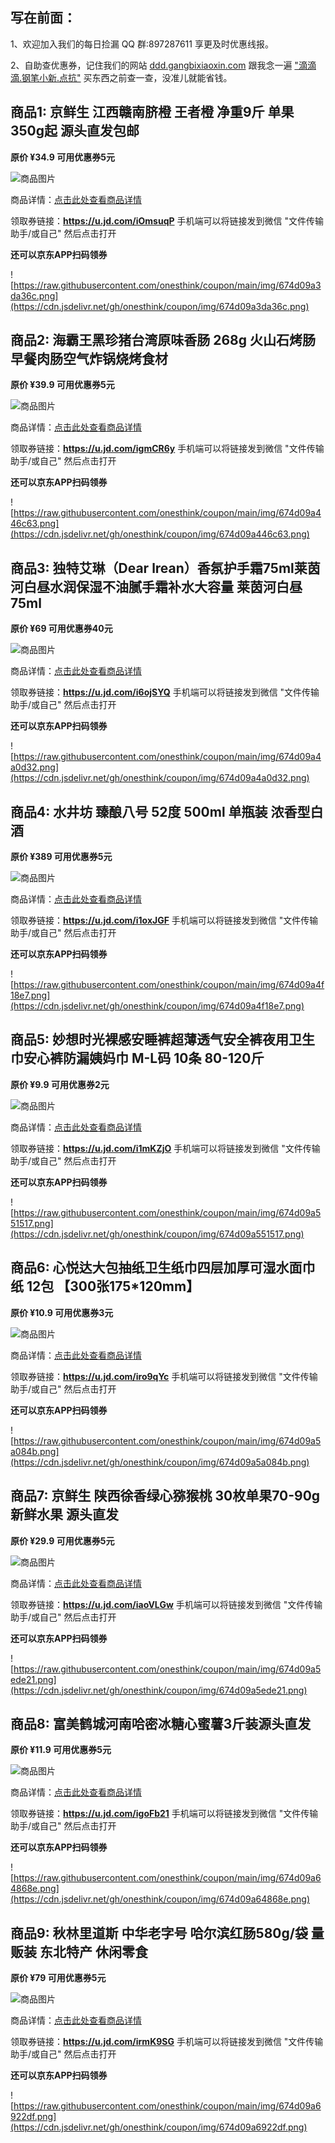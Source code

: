 ## 写在前面：

1、欢迎加入我们的每日捡漏 QQ 群:897287611 享更及时优惠线报。

2、自助查优惠券，记住我们的网站 [ddd.gangbixiaoxin.com](https://ddd.gangbixiaoxin.com) 跟我念一遍 ["滴滴滴.钢笔小新.点抗"](https://ddd.gangbixiaoxin.com) 买东西之前查一查，没准儿就能省钱。

## 商品1: 京鲜生 江西赣南脐橙 王者橙 净重9斤 单果350g起 源头直发包邮

**原价 ¥34.9 可用优惠券5元**

![商品图片](https://img14.360buyimg.com/pop/jfs/t1/186585/1/51493/166393/672f1801F39472fdc/470a48b36fd0028d.png)

商品详情：[点击此处查看商品详情](https://union-click.jd.com/jdc?e=1003156031&amp;p=JF8BAZ8JK1olXDYCVV9cAUgQBWYBHlslGVlaCgFtUQ5SQi0DBUVOBVlUAwoCFxBCHD1WR0VNGFJeSwcYVBYZQTVMFzBAJn5qVgIKXS5qATZ3XVJyVEF1DlkKcSUVfBMIThJnJwV7UjUJWgh1VRUfW1dhJHZnIy1dSjwVUTxxaCxSJXNmBzwEbEljYWZveQJxGXJJLyk_CTtcdycAaz9mIQRiHFYrahJeRBsKZzxuPmVDI1wlbD9OYDB-byxICH9DFTo4XSB1YCkJYyJhP39hVBwqcRF-dwxzTGt3Im1ELicfWy5icTINcgxzBENpECgbBEcnAl8LGlsSVAAFUldYOHsXA19edVsUXAcHU1deD04nAl8IHVkXXQcCXFhcCk8QM28AHGvC8L7X3u-IgPLDneffovzA1LrWytZtOHsUM28JGlkVWQEDVl5tOEsUM2w4RTUUDgABVlkKWiVLBmhaHxNQFmgCVVhaDUwWA2k4GVoUXwQyZG42XTBva21UTA5wIARbKxhUb0JQdDUPTCJ7X3l-VAsUejEUemljTwlWP1B4ZF5t)

领取券链接：**https://u.jd.com/iOmsuqP** 手机端可以将链接发到微信 "文件传输助手/或自己" 然后点击打开

**还可以京东APP扫码领券**

![https://raw.githubusercontent.com/onesthink/coupon/main/img/674d09a3da36c.png](https://cdn.jsdelivr.net/gh/onesthink/coupon/img/674d09a3da36c.png)

## 商品2: 海霸王黑珍猪台湾原味香肠 268g 火山石烤肠早餐肉肠空气炸锅烧烤食材

**原价 ¥39.9 可用优惠券5元**

![商品图片](https://img14.360buyimg.com/pop/jfs/t1/141095/28/4481/738561/5f2773f3E83a346f1/fb362738a8f68ea5.png)

商品详情：[点击此处查看商品详情](https://union-click.jd.com/jdc?e=1003156031&amp;p=JF8BAaUJK1olXwQAVVxfD00RBV8IGloUXA8DV1pbDUMnRzBQRQQlBENHFRxWFlVMWzBeTA9KQl1XSwwDVFVPRjtUBAJQAVsMFgQZBBFMeTtNWl18HnJfAxw9YDlPBC1bbiRoLmgAXVo6Uw1yAz8MaFt3CG5nFAFKSEdjeh9tbChyAXJrLDgpQTxIexpsSDlMOQR2Nlc6ahJzRxtDYCx3XHZJIBZVeC9kf21oU1NjP19LEypfdCxsYAxJbFltOXJbNwErfDxKVhZJWj9wCG1gNxhccDJjYRZrGxliJFxrID0mX3twHQ1aYz9UNGVwCCo8Vz5BRXVcTQZDUQoyVW5eCUsQCmkPHVIQbTYCVG4fZhlJXypWRBMlXDYCUlxfCEoXC2kKGVMUbQYKU26KpfPCid7dk-LBw47V7fmIgffDnec4K2sWbQYDVVxdDEwWAW84K1sWbQUyCjBcW0wSCm8LHzVJWAFQU15ZTyUXAmgLHlsSXwEyVl9cCkknM19SQCFBGEcEPR0pVRxVYwd6Q1xXDnN9KS0zCkITZDROfltFWXUCNgs1bQtIM284)

领取券链接：**https://u.jd.com/igmCR6y** 手机端可以将链接发到微信 "文件传输助手/或自己" 然后点击打开

**还可以京东APP扫码领券**

![https://raw.githubusercontent.com/onesthink/coupon/main/img/674d09a446c63.png](https://cdn.jsdelivr.net/gh/onesthink/coupon/img/674d09a446c63.png)

## 商品3: 独特艾琳（Dear lrean）香氛护手霜75ml莱茵河白昼水润保湿不油腻手霜补水大容量 莱茵河白昼75ml

**原价 ¥69 可用优惠券40元**

![商品图片](https://img14.360buyimg.com/pop/jfs/t1/194400/9/42873/38291/65f93b66Ff71b8a7c/c599ccbf1abd49a8.png)

商品详情：[点击此处查看商品详情](https://union-click.jd.com/jdc?e=1003156031&amp;p=JF8BAdwJK1olXwIGXFtVDEMfCl8IGlodWgQKVVtaD0oSC19MRANLAjZbERscSkAJHTRQRA1CCVkdDwtCWhVLHTdNTwcKBENeCVAfUg8bZRdeRj1PGFJ1L1kBch0QdBRxQF1BC0VGOlwtahNvaxIBTwdNVU9GVDZfUFxXDxtxaz5sPnlHIictYT9OfCt_cgFNOWV2EigvVT11AhNObwBmLmFbJBc9UEpxYSZwWy9nB2FgHTobfClgdQxBTgxhJFRmLS0UVj1uZwhzfCcTOE5hIjkCViNFZRB4bwFqHmZ7PD4-QUtJdG1ocix2IQN0LT4-aBFCQBhhZChsKW1AIDc5YShfYCh8GSt1KU99CCk0cClsY3sKbk8XKDZUBFYFbgsXZw1yZQRDKmMcAF4fS1VnD2M4GmsWXAYFXVhaDkISM18IG2tUMwYDUFdUC0kSM244G10XXwYDVFZbDU0fAF8IE1wliqu6gdTs3cOu1_GAzOKyiI--gMDVOHsnAF8IGloXXQIFVVxdOHsXAF8LKwV7XFUFUQpcDE15X2oPSVwWVEJsVF9aC0oeBGoIK1kUXAQAZG5tbjNBXglSXg9iJgFeLghafzBuWGlcTRhRMwRyNgYlYDYeVzNQExJRXW4ADG5dOA)

领取券链接：**https://u.jd.com/i6ojSYQ** 手机端可以将链接发到微信 "文件传输助手/或自己" 然后点击打开

**还可以京东APP扫码领券**

![https://raw.githubusercontent.com/onesthink/coupon/main/img/674d09a4a0d32.png](https://cdn.jsdelivr.net/gh/onesthink/coupon/img/674d09a4a0d32.png)

## 商品4: 水井坊 臻酿八号 52度 500ml 单瓶装 浓香型白酒

**原价 ¥389 可用优惠券5元**

![商品图片](https://img14.360buyimg.com/pop/jfs/t1/224238/25/19220/135211/66d18c19Fdcc4b48f/22da411bd5a8d8e6.png)

商品详情：[点击此处查看商品详情](https://union-click.jd.com/jdc?e=1003156031&amp;p=JF8BAaMJK1olXwIFV19cAEMUBF8IGlkUWwAHZBoCUBVIMzZNXhpXVhgcDwYCXhxDXHBTTkRHA1ocDBsJVFRORjNVFRlPGQpDXB0CVD98BxxjQStjIFxdJiIfWx9MSxdmGQ9WKQ5kUCBZdUsXQjZtQTNzSkYOICctaDxkeC5_fyxzJHJHEDwkezdjWSpMfzJuPmZYClg4cTBrYG9_RTlnJnpiMBsCfDJvYxtQeBxiAm5hIBciTz1uWTdgRD9mKl1xMDcHURR1AhtqbDhcAXIAMA4pezhWex8cGS4BX3MyKjkdeAtTWRNrbwNpOWAHIQo4fDBiRWMEK1olXgcCU1dbD00eBl84G1slC2gCVV9cCUIQAmYNK1olXQAAVl5cCEMRB2cBH2sVVQEyg_Pl3cGm1uexz8Wdir-lgdfh3NWfM184GGsVXAcAVFpaCUkXM18IGGsWbVhsVQ1bC0sTBD1mR14SDwEAUwkzCEoRBW4LHV0dbQQDVVxfOHsnQmdLRAdhNgJxPwQtfjZNXB10WQhBBk56OlwJSz8fZWt2HyYVXUdbMQQ1bnsXMw)

领取券链接：**https://u.jd.com/i1oxJGF** 手机端可以将链接发到微信 "文件传输助手/或自己" 然后点击打开

**还可以京东APP扫码领券**

![https://raw.githubusercontent.com/onesthink/coupon/main/img/674d09a4f18e7.png](https://cdn.jsdelivr.net/gh/onesthink/coupon/img/674d09a4f18e7.png)

## 商品5: 妙想时光裸感安睡裤超薄透气安全裤夜用卫生巾安心裤防漏姨妈巾 M-L码 10条 80-120斤

**原价 ¥9.9 可用优惠券2元**

![商品图片]()

商品详情：[点击此处查看商品详情](https://union-click.jd.com/jdc?e=1003156031&amp;p=JF8BAa4JK1olXwIFVFlbDUsVC18IGlsUXgQGXVpfCU0fCl9MRANLAjZbERscSkAJHTRQRA1CCVkdDwtCWhVLHTdNTwcKBENeCVAfUg8bXShpaC18Kl1yVRcjV0trdhZhUg9vWXN_OlweTRlQXjh0Qw5yAX95NyEGUFxXDxtxazliLlNHIycLbjxeZC5-Yg1NOWV2Ej4VUih1Sh9ObS5lPmFbIBcqQEtgYW5gWzhdB2FgHSYbaElocBtSeAxhJFRmIBcqST9uVQtzfSdrCllpPz4pDQx3eh9QbDhAGXIABjsqQTxXdRt8D1lgbVJwAzsADQJcZgRIbCRxIXJhNyw9VQ0bD18JK1gUXQELUllbAU4nM28IKxp7XQEGUVhfDEMnAl8IHVkXXQcCXFhbD0kSM28AHGvC8L7X3u-IgPLDneffovzA1LrWytZtOHsUM28JGlkVWQEDVl5tOEsUM2w4RTUUDgEHU14PXSVLBmhaHF5DXmgCVVldAEwQAmY4GVoUXwQyZG4DTypkdQZ_QCsUFHhdVCIocSJeVxUMbiZ7X0VHBhkAXzdPVghUYiB2Il1aZF5t)

领取券链接：**https://u.jd.com/i1mKZjO** 手机端可以将链接发到微信 "文件传输助手/或自己" 然后点击打开

**还可以京东APP扫码领券**

![https://raw.githubusercontent.com/onesthink/coupon/main/img/674d09a551517.png](https://cdn.jsdelivr.net/gh/onesthink/coupon/img/674d09a551517.png)

## 商品6: 心悦达大包抽纸卫生纸巾四层加厚可湿水面巾纸 12包 【300张175*120mm】

**原价 ¥10.9 可用优惠券3元**

![商品图片]()

商品详情：[点击此处查看商品详情](https://union-click.jd.com/jdc?e=1003156031&amp;p=JF8BAa4JK1olXwIDU1pfAUMVBV8IGlsWXgACUlpUAU4XCl9MRANLAjZbERscSkAJHTRQRA1CCVkdDwtCWhVLHTdNTwcKBENeCVAfUg8bUWlIWFJvA2Z5DSstdU4WQSgLXgRnAWJ9OlxfDy8Rai1fcz9iL3FHCFtfAFxXDxtxazliBFNDICcPbjJkAy98Yg1NOWViEj4FUil1SgtObz5lPmFbEhc-ektkYSZaWyxnB2NgHRgbfyl0dQxRYAxhJFRkIBddVjxuewhzfSdrCllXKzcAaAtzag9QbDh2GXJ7DjkkezxIdAt8D1lgbXpZCAIbSjgfYCxqRF9gWX93DyYnATsbD18JK1gUXQELUllbAU4nM28IKxp7XQAEXFtbDU4nAl8IHVkXXQcCXFhVAEMeM28AHGvC8L7X3u-IgPLDneffovzA1LrWytZtOHsUM28JGlkVWQEDVl5tOEsUM2w4RTUUDgNVXVZbWCVLBmhaHFwdH2gCVVhZCEgSAGY4GVoUXwQyZG4PDgtUChVWeyBMKHZ_UV8fT0hSXB1UfyR7XwQFMFg0Shx_Zxh6bB5JWAQKZF5t)

领取券链接：**https://u.jd.com/iro9qYc** 手机端可以将链接发到微信 "文件传输助手/或自己" 然后点击打开

**还可以京东APP扫码领券**

![https://raw.githubusercontent.com/onesthink/coupon/main/img/674d09a5a084b.png](https://cdn.jsdelivr.net/gh/onesthink/coupon/img/674d09a5a084b.png)

## 商品7: 京鲜生 陕西徐香绿心猕猴桃 30枚单果70-90g 新鲜水果 源头直发

**原价 ¥29.9 可用优惠券5元**

![商品图片](https://img14.360buyimg.com/pop/jfs/t1/181971/2/48398/139685/66f50706Fe1a096f0/1b8468d0f366bac8.png)

商品详情：[点击此处查看商品详情](https://union-click.jd.com/jdc?e=1003156031&amp;p=JF8BAbUJK1olXwQKUFhbDEgVBV8IGloVXQ8KVVhZDEMnRzBQRQQlBENHFRxWFlVMWzBeTA9KQl1XSwwDVFVPRjtUBAJQAVsMFgQZBAJfVBQIH1JWK1h6XBwZajdyWzlVeFITBWgAU1sYQBgfdS17HCd1JlJmKglKSEdjeh9tbDh2AXB7JDopazhIexpsSDlMOQR2Nlc6ahJzRxtDYCx3XHZJIBZVeC9kf21oU1NjP19LEypfdCxsYAxJbFltOXJbNwErfDxKVhZJWj9wCG1gNxhccDJjYRZrGxliJFxrID0mX3t8ChtITiBVKGUANlofVDdWQRNDYFNlUQoyVW5eCUsQCmkPHVIQbTYCVG4fZpO_p7aclY-h6NKP-ovSop-cpreqlFsVbQcyVFhfCksWA2cBGFkSXzYCXFlt3-av1uW5ztOsiZiKg-f63cKr1_GAK2slXjYCVV9fCE8QAm0IK2sVXjYBZAAzCRgQBjsJH1x7AQMFBllUChJ5A24PGFsVWQMEZFxcCUkVM184UhNCJgYGXR0rVjMfQStqZz5NC1thXVgFZkkQBipASFNjH3UFKD4mXC9pVF8IKw)

领取券链接：**https://u.jd.com/iaoVLGw** 手机端可以将链接发到微信 "文件传输助手/或自己" 然后点击打开

**还可以京东APP扫码领券**

![https://raw.githubusercontent.com/onesthink/coupon/main/img/674d09a5ede21.png](https://cdn.jsdelivr.net/gh/onesthink/coupon/img/674d09a5ede21.png)

## 商品8: 富美鹤城河南哈密冰糖心蜜薯3斤装源头直发

**原价 ¥11.9 可用优惠券5元**

![商品图片](https://img14.360buyimg.com/pop/jfs/t1/174975/31/43250/74681/66027102F0f1a562e/f56562cb9af71a71.png)

商品详情：[点击此处查看商品详情](https://union-click.jd.com/jdc?e=1003156031&amp;p=JF8BAZ8JK1olXDYCVV9cAE0TBGsNHlglGVlaCgFtUQ5SQi0DBUVOBVlUAwoCFxBCHD1WR0VNGFJeSwcYVBYZQTVMFz91O3JdVyNaUDxSa2t-RRBNOFR8XAoPaSUVAmdVex11NFx-FDgVWDZyUxofW1dhJHZnIy0USTxuawl8aCxXJXNmBzwEbEljYWZveQJxGXJJLyk_CTtcdycAaz9mIQRiHFYrahJeRBsKZzxuPmVDI1wlbD9OYDB-byxICH9DFTo4XSB1YCkJYyJhP39hVBwqcRF-dwxzTGtHHnFUAVxZay5BR2hzYwsRNHEcM1sbBEcnAl8LGlsSVAAFUldYOHsXA19edVsUXAcHUlpdD0gnAl8IHVkXXQcCXFdYCEMSM28AHGvC8L7X3u-IgPLDneffovzA1LrWytZtOHsUM28JGlkVWQEDVl5tOEsUM2w4RTUUDgABVFpaWiVLBmhaHFNND2gCVVhbCUkVBGo4GVoUXwQyZG45aC1jXGx1HANiGG4GIgAWUC5FfWdcSTp7XwcKCT4baCJNfy9uUwtoOFZ3ZF5t)

领取券链接：**https://u.jd.com/igoFb21** 手机端可以将链接发到微信 "文件传输助手/或自己" 然后点击打开

**还可以京东APP扫码领券**

![https://raw.githubusercontent.com/onesthink/coupon/main/img/674d09a64868e.png](https://cdn.jsdelivr.net/gh/onesthink/coupon/img/674d09a64868e.png)

## 商品9: 秋林里道斯 中华老字号 哈尔滨红肠580g/袋 量贩装 东北特产 休闲零食

**原价 ¥79 可用优惠券5元**

![商品图片](https://img14.360buyimg.com/pop/jfs/t1/160633/36/48624/112720/67122728F846728ed/131ff2b41d57f5c9.png)

商品详情：[点击此处查看商品详情](https://union-click.jd.com/jdc?e=1003156031&amp;p=JF8BAbYJK1olXwMFUVleDE0VBl8IGloUXQMBUlhZDk4nRzBQRQQlBENHFRxWFlVMWzBeTA9KQl1XSwwDVFVPRjtUBAJQAVsMFgQZBB9-ZT9VaFtNKFxjAwEEfSx1RSkLZFlnGGgAFQ41YQ1KdidIflpNVXl6Mz1KSEdjeh9tbCh2HXIABjopazBXexpsSDlMOQR2Nlc6ahJzRxtDYCx3XHZJIBZVeC9kf21oU1NjP19LEypfdCxsYAxJbFltOXJbNwErfDxKVhZJWj9wCG1gNxhccDJjYRZrGxliJFxrID0mX3tjQi0ATT1uJ2V0DAsjahZiShUOWxtDUQoyVW5eCUsQCmkPHVIQbTYCVG4fZp2BubinvYOj4N6y9on6lpKhmLapj4-e-zYDZF5bCkkXAm8AEl0UVQMyVFZaOJy6u7qCqo6d5NKc3Inkr56ev7uWk2slbQUyVF9cCksTBG4KG2slXQUyV24DZkpECmhcHFwdM1oHUwxaWwtDbW8JHFoTVQAKUG5fCUoVAV84Kw98O1ZfJ14FfRF2VDBRbjx3G0ABK1wvTSUVQj9gch1IKE5CMV8FADRvZAw4G2s)

领取券链接：**https://u.jd.com/irmK9SG** 手机端可以将链接发到微信 "文件传输助手/或自己" 然后点击打开

**还可以京东APP扫码领券**

![https://raw.githubusercontent.com/onesthink/coupon/main/img/674d09a6922df.png](https://cdn.jsdelivr.net/gh/onesthink/coupon/img/674d09a6922df.png)

